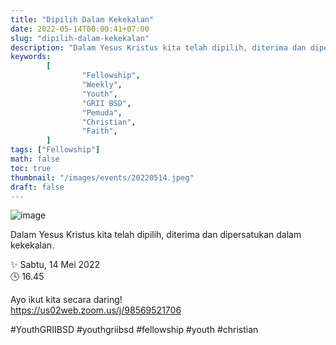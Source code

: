 ```yaml
---
title: "Dipilih Dalam Kekekalan"
date: 2022-05-14T00:00:41+07:00
slug: "dipilih-dalam-kekekalan"
description: "Dalam Yesus Kristus kita telah dipilih, diterima dan dipersatukan dalam kekekalan."
keywords:
        [
                "Fellowship",
                "Weekly",
                "Youth",
                "GRII BSD",
                "Pemuda",
                "Christian",
                "Faith",
        ]
tags: ["Fellowship"]
math: false
toc: true
thumbnail: "/images/events/20220514.jpeg"
draft: false
---
```


![image](/images/events/20220514.jpeg)

Dalam Yesus Kristus kita telah dipilih, diterima dan dipersatukan dalam kekekalan.

✨ Sabtu, 14 Mei 2022\
🕓 16.45

Ayo ikut kita secara daring!\
https://us02web.zoom.us/j/98569521706

#YouthGRIIBSD #youthgriibsd #fellowship #youth #christian
